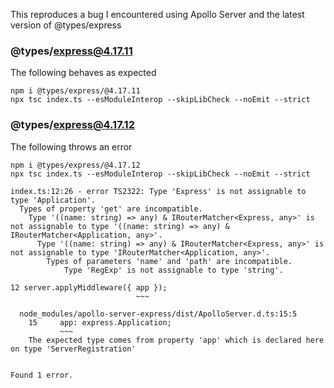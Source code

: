 This reproduces a bug I encountered using Apollo Server and the latest version of @types/express

### @types/express@4.17.11

The following behaves as expected

```
npm i @types/express/@4.17.11
npx tsc index.ts --esModuleInterop --skipLibCheck --noEmit --strict
```

### @types/express@4.17.12

The following throws an error

```
npm i @types/express/@4.17.12
npx tsc index.ts --esModuleInterop --skipLibCheck --noEmit --strict

index.ts:12:26 - error TS2322: Type 'Express' is not assignable to type 'Application'.
  Types of property 'get' are incompatible.
    Type '((name: string) => any) & IRouterMatcher<Express, any>' is not assignable to type '((name: string) => any) & IRouterMatcher<Application, any>'.      
      Type '((name: string) => any) & IRouterMatcher<Express, any>' is not assignable to type 'IRouterMatcher<Application, any>'.
        Types of parameters 'name' and 'path' are incompatible.
            Type 'RegExp' is not assignable to type 'string'.

12 server.applyMiddleware({ app });
                            ~~~

  node_modules/apollo-server-express/dist/ApolloServer.d.ts:15:5
    15     app: express.Application;
           ~~~
    The expected type comes from property 'app' which is declared here on type 'ServerRegistration'


Found 1 error.
```